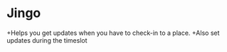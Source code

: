 # Jingo

+Helps you get updates when you have to check-in to a place. 
+Also set updates during the timeslot